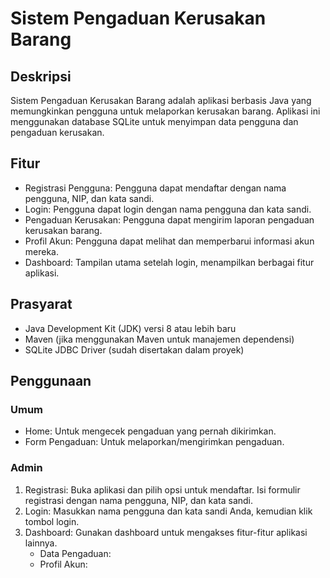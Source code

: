 # Sistem Pengaduan Kerusakan Barang

## Deskripsi
Sistem Pengaduan Kerusakan Barang adalah aplikasi berbasis Java yang memungkinkan pengguna untuk melaporkan kerusakan barang. Aplikasi ini menggunakan database SQLite untuk menyimpan data pengguna dan pengaduan kerusakan.

## Fitur
- Registrasi Pengguna: Pengguna dapat mendaftar dengan nama pengguna, NIP, dan kata sandi.
- Login: Pengguna dapat login dengan nama pengguna dan kata sandi.
- Pengaduan Kerusakan: Pengguna dapat mengirim laporan pengaduan kerusakan barang.
- Profil Akun: Pengguna dapat melihat dan memperbarui informasi akun mereka.
- Dashboard: Tampilan utama setelah login, menampilkan berbagai fitur aplikasi.

## Prasyarat
- Java Development Kit (JDK) versi 8 atau lebih baru
- Maven (jika menggunakan Maven untuk manajemen dependensi)
- SQLite JDBC Driver (sudah disertakan dalam proyek)

## Penggunaan
### Umum
- Home: Untuk mengecek pengaduan yang pernah dikirimkan.
- Form Pengaduan: Untuk melaporkan/mengirimkan pengaduan.

### Admin
1. Registrasi: Buka aplikasi dan pilih opsi untuk mendaftar. Isi formulir registrasi dengan nama pengguna, NIP, dan kata sandi.
2. Login: Masukkan nama pengguna dan kata sandi Anda, kemudian klik tombol login.
3. Dashboard: Gunakan dashboard untuk mengakses fitur-fitur aplikasi lainnya.
   - Data Pengaduan:
   - Profil Akun:
